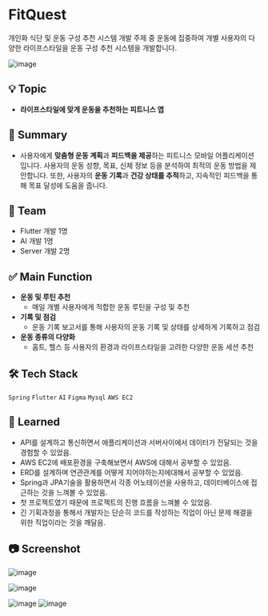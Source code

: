 # FitQuest
개인화 식단 및 운동 구성 추천 시스템 개발 주제 중 운동에 집중하여 개별 사용자의 다양한 라이프스타일을 운동 구성 추천 시스템을 개발합니다.

![image](https://github.com/sgo722/FitQuest/assets/88089193/afd44c04-0026-4dee-91ce-b29115378555)

## 💡 Topic

- **라이프스타일에 맞게 운동을 추천하는 피트니스 앱**

## 📝 Summary

- 사용자에게 **맞춤형 운동 계획**과 **피드백을 제공**하는 피트니스 모바일 어플리케이션입니다. 사용자의 운동 성향, 목표, 신체 정보 등을 분석하여 최적의 운동 방법을 제안합니다. 또한, 사용자의 **운동 기록**과 **건강 상태를 추적**하고, 지속적인 피드백을 통해 목표 달성에 도움을 줍니다.

## 👥 Team

- Flutter 개발 1명
- AI 개발 1명
- Server 개발 2명

## ✅ Main Function

- **운동 및 루틴 추천**
    - 매일 개별 사용자에게 적합한 운동 루틴을 구성 및 추천
- **기록 및 점검**
    - 운동 기록 보고서를 통해 사용자의 운동 기록 및 상태를 상세하게 기록하고 점검
- **운동 종류의 다양화**
    - 홈트, 헬스 등 사용자의 환경과 라이프스타일을 고려한 다양한 운동 세션 추천

## 🛠️ Tech Stack

 `Spring`  `Flutter` `AI` `Figma`  `Mysql` `AWS EC2` 

## 🤔 Learned

- API를 설계하고 통신하면서 애플리케이션과 서버사이에서 데이터가 전달되는 것을 경험할 수 있었음.
- AWS EC2에 배포환경을 구축해보면서 AWS에 대해서 공부할 수 있었음.
- ERD를 설계하며 연관관계를 어떻게 지어야하는지에대해서 공부할 수 있었음.
- Spring과 JPA기술을 활용하면서 각종 어노테이션을 사용하고, 데이터베이스에 접근하는 것을 느껴볼 수 있었음.
- 첫 프로젝트였기 때문에 프로젝트의 진행 흐름을 느껴볼 수 있었음.
- 긴 기획과정을 통해서 개발자는 단순히 코드를 작성하는 직업이 아닌 문제 해결을 위한 직업이라는 것을 깨달음.

## 📷 Screenshot

![image](https://github.com/sgo722/FitQuest/assets/88089193/6ac317f6-ee30-4cc4-b8e8-9ec72c703f0c)

![image](https://github.com/sgo722/FitQuest/assets/88089193/7ad5cafc-21a9-4fdf-9208-59454dc894dc)



![image](https://github.com/sgo722/FitQuest/assets/88089193/476ccb84-3c61-48e6-aa39-64ffd8de656c) ![image](https://github.com/sgo722/FitQuest/assets/88089193/1b60764d-b006-4f7d-b131-54c84da363c3)
